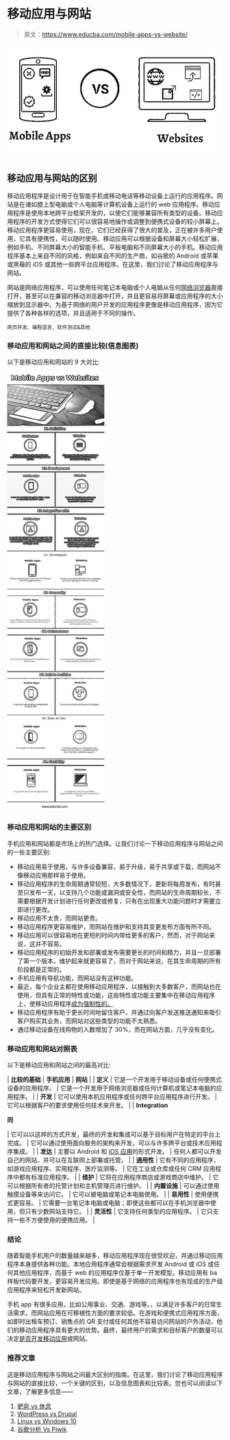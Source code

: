 # 移动应用与网站

> 原文：<https://www.educba.com/mobile-apps-vs-website/>

![Mobile Apps vs Websites ](img/7ab60df07629582df927212f7c26e6b0.png)



## 移动应用与网站的区别

移动应用程序是设计用于在智能手机或移动电话等移动设备上运行的应用程序。网站是在诸如膝上型电脑或个人电脑等计算机设备上运行的 web 应用程序。移动应用程序是使用本地跨平台框架开发的，以使它们能够兼容所有类型的设备。移动应用程序的开发方式使得它们可以很容易地操作或调整到便携式设备的较小屏幕上。移动应用程序更容易使用，现在，它们已经获得了很大的普及，正在被许多用户使用，它具有便携性，可以随时使用。移动应用可以根据设备和屏幕大小轻松扩展，例如手机、不同屏幕大小的智能手机、平板电脑和不同屏幕大小的手机。移动应用程序基本上来自不同的风格，例如来自不同的生产商，如谷歌的 Android 或苹果或黑莓的 iOS 或其他一些跨平台应用程序。在这里，我们讨论了移动应用程序与网站。

网站是网络应用程序，可以使用任何笔记本电脑或个人电脑从任何[网络浏览器](https://www.educba.com/what-is-browser/)直接打开，甚至可以在兼容的移动浏览器中打开，并且更容易将屏幕或应用程序的大小缩放到显示器中。为基于网络的用户开发的应用程序更像是移动应用程序，因为它提供了各种各样的选项，并且适用于不同的操作。

<small>网页开发、编程语言、软件测试&其他</small>

### 移动应用和网站之间的直接比较(信息图表)

以下是移动应用和网站的 9 大对比:

![Mobile-Apps-vs-Websites infographics](img/a71b9653f4934c127e848c996e05b760.png)



### 移动应用和网站的主要区别

手机应用和网站都是市场上的热门选择。让我们讨论一下移动应用程序与网站之间的一些主要区别:

*   移动应用易于使用，与许多设备兼容，易于升级，易于共享或下载，而网站不像移动应用那样易于使用。
*   移动应用程序的生命周期通常较短，大多数情况下，更新将每周发布，有时甚至只发布一天，以支持几个功能或漏洞或安全性，而网站的生命周期较长，不需要根据开发计划进行任何更改或修复，只有在出现重大功能问题时才需要立即进行更改。
*   移动应用不太贵，而网站更贵。
*   移动应用程序更容易维护，而网站在维护和支持其变更发布方面有所不同。
*   移动应用可以很容易地在更短的时间内带给更多的客户，然而，对于网站来说，这并不容易。
*   移动应用程序的初始开发和部署或发布需要更长的时间和精力，并且一旦部署了第一个版本，维护起来就更容易了，而对于网站来说，在其生命周期的所有阶段都是正常的。
*   手机应用有导航功能，而网站没有这种功能。
*   最近，每个企业主都在使用移动应用程序，以接触到大多数客户，而网站也在使用，但具有正常的特性或功能，这些特性或功能主要集中在移动应用程序上，使移动应用程序[成为强制性的。](https://www.educba.com/mobile-application-testing-interview-questions/)
*   移动应用程序有助于更长时间地留住客户，并通过向客户发送推送通知来吸引客户购买其业务，而网站对这些类型的功能不太熟悉。
*   通过移动设备在线购物的人数增加了 30%，而在网站方面，几乎没有变化。

### 移动应用和网站对照表

以下是移动应用和网站之间的最高对比:

| **比较的基础** | **手机应用** | **网站** |
| **定义** | 它是一个开发用于移动设备或任何便携式设备的应用程序。 | 它是一个开发用于网络浏览器或任何计算机或笔记本电脑的应用程序。 |
| **开发** | 它可以使用本机应用程序或任何跨平台应用程序进行开发。 | 它可以根据客户的要求使用任何技术来开发。 |
| **Integration**

**同**

 | 它可以以这样的方式开发，最终的开发和集成可以基于目标用户在特定的平台上完成。 | 它可以通过使用面向服务的架构来开发，可以与许多跨平台或技术应用程序集成。 |
| **发达** | 主要以 Android 和 [iOS 应用](https://www.educba.com/install-ios/)的形式开发。 | 任何人都可以开发自己的网站，并可以在互联网上部署或托管。 |
| **通用性** | 它有不同的应用程序，如游戏应用程序、实用程序、医疗监测等。 | 它在工业或仓库或任何 CRM 应用程序中都有标准应用程序。 |
| **维护** | 它将在应用程序商店或游戏商店中维护。 | 它可以根据所有者的托管计划和主机管理员进行维护。 |
| **内置设施** | 可以通过使用触摸设备等来访问它。 | 它可以被电脑或笔记本电脑使用。 |
| **易用性** | 使用便携式更容易。 | 它需要一台笔记本电脑或电脑；即使这些都可以在手机浏览器中使用，但只有少数网站支持它。 |
| **灵活性** | 它支持任何类型的应用程序。 | 它只支持一些不方便使用的便携应用。 |

### 结论

随着智能手机用户的数量越来越多，移动应用程序现在很受欢迎，并通过移动应用程序本身提供各种功能。本地应用程序通常会根据需求开发 Android 或 iOS 或任何其他应用程序，而基于 web 的应用程序仅基于单一开发模型。移动应用有 ba 样板代码要开发，更容易开发应用。即使是基于网络的应用程序也有现成的生产级应用程序来轻松开发新网站。

手机 app 有很多应用，比如公用事业、交通、游戏等。，以满足许多客户的日常生活需求，而网站应用在可移植性方面的要求较低。在游戏和便携式应用程序方面，如即时出租车预订、销售点的 QR 支付或任何其他不容易访问网站的户外活动，他们的移动应用程序具有更大的优势。最终，最终用户的需求和目标客户的数量可以决定[是否开发移动应用](https://www.educba.com/azure-mobile-app/)或网站。

### 推荐文章

这是移动应用程序与网站之间最大区别的指南。在这里，我们讨论了移动应用程序与网站的直接比较，一个关键的区别，以及信息图表和比较表。您也可以阅读以下文章，了解更多信息——

1.  [肥皂 vs 休息](https://www.educba.com/soap-vs-rest/)
2.  [WordPress vs Drupal](https://www.educba.com/wordpress-vs-drupal/)
3.  [Linux vs Windows 10](https://www.educba.com/linux-vs-windows-10/)
4.  [谷歌分析 Vs Piwik](https://www.educba.com/google-analytics-vs-piwik/)





